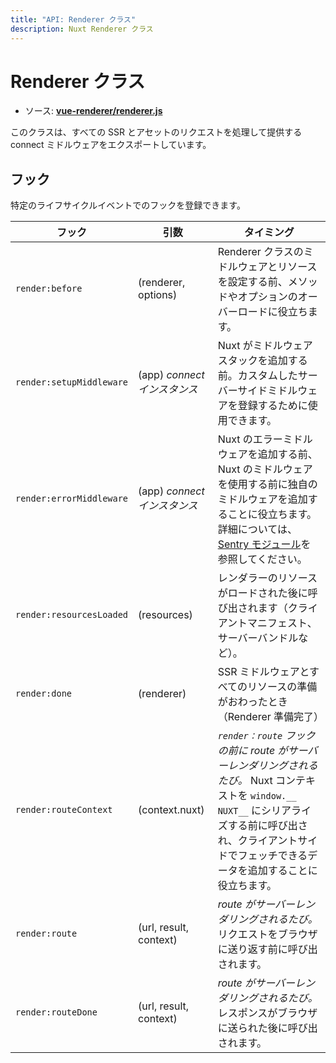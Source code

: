 ```yaml
---
title: "API: Renderer クラス"
description: Nuxt Renderer クラス
---
```


# Renderer クラス

- ソース: **[vue-renderer/renderer.js](https://github.com/nuxt/nuxt.js/blob/dev/packages/vue-renderer/src/renderer.js)**

このクラスは、すべての SSR とアセットのリクエストを処理して提供する connect ミドルウェアをエクスポートしています。

## フック

特定のライフサイクルイベントでのフックを登録できます。

フック                      | 引数                       | タイミング
--------------------------|---------------------------|--------------------------------------------------------------------------------------------------------------------------------------------------------------------------------------------------------------
 `render:before`          | (renderer, options)       | Renderer クラスのミドルウェアとリソースを設定する前、メソッドやオプションのオーバーロードに役立ちます。
 `render:setupMiddleware` | (app) *connect インスタンス* | Nuxt がミドルウェアスタックを追加する前。カスタムしたサーバーサイドミドルウェアを登録するために使用できます。
 `render:errorMiddleware` | (app) *connect インスタンス* | Nuxt のエラーミドルウェアを追加する前、Nuxt のミドルウェアを使用する前に独自のミドルウェアを追加することに役立ちます。詳細については、[Sentry モジュール](https://github.com/nuxt-community/sentry-module/blob/master/lib/module.js#L122)を参照してください。
 `render:resourcesLoaded` | (resources)               | レンダラーのリソースがロードされた後に呼び出されます（クライアントマニフェスト、サーバーバンドルなど）。
 `render:done`            | (renderer)                | SSR ミドルウェアとすべてのリソースの準備がおわったとき（Renderer 準備完了）
 `render:routeContext`    | (context.nuxt)            | *`render：route` フックの前に route がサーバーレンダリングされるたび。* Nuxt コンテキストを `window.__ NUXT__` にシリアライズする前に呼び出され、クライアントサイドでフェッチできるデータを追加することに役立ちます。
 `render:route`           | (url, result, context)    | *route がサーバーレンダリングされるたび。* リクエストをブラウザに送り返す前に呼び出されます。
 `render:routeDone`       | (url, result, context)    | *route がサーバーレンダリングされるたび。* レスポンスがブラウザに送られた後に呼び出されます。
